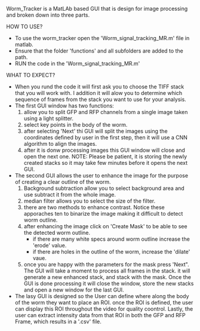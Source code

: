 Worm_Tracker is a MatLAb based GUI that is design for image processing and broken down into three parts.

HOW TO USE? 
- To use the worm_tracker open the 'Worm_signal_tracking_MR.m' file in matlab. 
- Ensure that the folder 'functions' and all subfolders are added to the path.
- RUN the code in the 'Worm_signal_tracking_MR.m'

WHAT TO EXPECT?
- When you rund the code it will first ask you to choose the TIFF stack that you will work with. I addition it will alow you to determine which sequence of frames from the stack you want to use for your analysis.
- The first GUI window has two functions:
    1.  allow you to split GFP and RFP channels from a single image taken using a light splitter.
    2.  select key points in the body of the worm.
    3.  after selecting 'Next' thi GUI will split the images using the coordinates defined by user in the first step, then it will use a CNN algorithm to align the images.
    4.  after it is donw processing images this GUI window will close and open the next one. NOTE: Please be patient, it is storing the newly created stacks so it may take few minutes before it opens the next GUI.
 - The second GUI allows the user to enhance the image for the purpose of creating a clear outline of the worm.
    1. Background subtraction allow you to select background area and use subtract it from the whole image.
    2. median filter allows you to select the size of the filter.
    3. there are two methods to enhance contrast. Notice these apporaches ten to binarize the image making it difficult to detect worm outline.
    4. after enhancing the image click on 'Create Mask' to be able to see the detected worm outline.
       - if there are many white specs around worm outline increase the 'erode' value.
       - if there are holes in the outline of the worm, increase the 'dilate' vaue.
    5. once you are happy with the parameters for the mask press 'Next". The GUI will take a moment to process all frames in the stack. it will generate a new enhanced stack, and stack with the mask. Once the GUI is done processing it will close the window, store the new stacks and open a new window for the last GUI.
- The lasy GUI is designed so the User can define where along the body of the worm they want to place an ROI. once the ROI is defined, the user can display this ROI throughout the video for quality coontrol. Lastly, the user can extract intensity data from that ROI in both the GFP and RFP Frame, which results in a '.csv' file.
